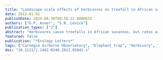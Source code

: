 ```yaml
---
title: "Landscape-scale effects of herbivores on treefall in African savannas"
date: 2012-01-01
publishDate: 2019-06-30T09:58:22.800063Z
authors: ["G.P. Asner", "S.R. Levick"]
publication_types: ["2"]
abstract: "Herbivores cause treefalls in African savannas, but rates are unknown at large scales required to forecast changes in biodiversity and ecosystem processes. We combined landscape-scale herbivore exclosures with repeat airborne Light Detection and Ranging of 58 429 trees in Kruger National Park, South Africa, to assess sources of savanna treefall across nested gradients of climate, topography, and soil fertility. Elephants were revealed as the primary agent of treefall across widely varying savanna conditions, and a large-scale 'elephant trap' predominantly removes maturing savanna trees in the 5-9 m height range. Treefall rates averaged 6 times higher in areas accessible to elephants, but proportionally more treefall occurred on high-nutrient basalts and in lowland catena areas. These patterns were superimposed on a climate-mediated regime of increasing treefall with precipitation in the absence of herbivores. These landscape-scale patterns reveal environmental controls underpinning herbivore-mediated tree turnover, highlighting the need for context-dependent science and management. © 2012 Blackwell Publishing Ltd/CNRS."
featured: false
publication: "*Ecology Letters*"
tags: ["Carnegie Airborne Observatory", "Elephant trap", "Herbivory", "Kruger National Park", "LiDAR", "Mega-herbivore", "South Africa", "Tree turnover", "Treefall dynamics"]
doi: "10.1111/j.1461-0248.2012.01842.x"
---
```


